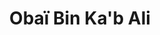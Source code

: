 ---
title: Obaï Bin Ka'b Ali
username: obai
full_name: Obaï Bin Ka'b Ali
credentials: MSc.
category: 2
position: PhD candidate
profile_img: /media/images/team/avatar.jpg
teaser: 
social:
  email: ""
  
keywords: |
  
presentation: |
  
---
